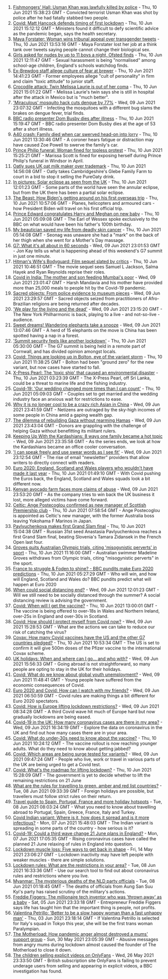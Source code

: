 1. [Fishmongers' Hall: Usman Khan was lawfully killed by police](https://www.bbc.co.uk/news/uk-england-london-57424420) - Thu, 10 Jun 2021 15:38:23 GMT - Convicted terrorist Usman Khan was shot by police after he had fatally stabbed two people.
2. [Covid: Matt Hancock defends timing of first lockdown](https://www.bbc.co.uk/news/uk-politics-57425830) - Thu, 10 Jun 2021 15:12:12 GMT - Ministers found it difficult to defy scientific advice as the pandemic began, says the health secretary.
3. [Maya Forstater: Woman wins tribunal appeal over transgender tweets](https://www.bbc.co.uk/news/uk-57426579) - Thu, 10 Jun 2021 13:53:16 GMT - Maya Forstater lost her job at a think tank over tweets saying people cannot change their biological sex.
4. [Girls asked for nudes by up to 11 boys a night, Ofsted finds](https://www.bbc.co.uk/news/education-57411363) - Thu, 10 Jun 2021 12:11:47 GMT - Sexual harassment is being "normalised" among school-age children, England's schools watchdog finds.
5. [Ex-Brewdog staff allege culture of fear at brewer](https://www.bbc.co.uk/news/business-57428258) - Thu, 10 Jun 2021 14:41:23 GMT - Former employees allege "cult of personality" in firm and claim "toxic attitude" to junior staff.
6. [Crocodile attack: Twin Melissa Laurie is out of her coma](https://www.bbc.co.uk/news/newsbeat-57430431) - Thu, 10 Jun 2021 15:01:22 GMT - Melissa Laurie's twin says she is still in hospital after the attack in Mexico but is "much better".
7. ['Miraculous' mosquito hack cuts dengue by 77%](https://www.bbc.co.uk/news/health-57417219) - Wed, 09 Jun 2021 23:07:32 GMT - Infecting the mosquitoes with a different bug slams the brakes on dengue fever, trial finds.
8. [BBC radio presenter Dom Busby dies after illness](https://www.bbc.co.uk/sport/57428376) - Thu, 10 Jun 2021 15:19:47 GMT - BBC radio presenter Dom Busby dies at the age of 53 after a short illness.
9. [A40 crash: Family died when car swerved head-on into lorry](https://www.bbc.co.uk/news/uk-england-oxfordshire-57427577) - Thu, 10 Jun 2021 13:30:46 GMT - A coroner hears fatigue or distraction may have caused Zoe Powell to swerve the family's car.
10. [Prince Philip funeral: Woman fined for topless protest](https://www.bbc.co.uk/news/uk-england-berkshire-57431122) - Thu, 10 Jun 2021 15:25:21 GMT - Marissa Scott is fined for exposing herself during Prince Philip's funeral in Windsor in April.
11. [Oatly sues UK oat milk maker over trademark](https://www.bbc.co.uk/news/business-57425162) - Thu, 10 Jun 2021 14:56:08 GMT - Oatly takes Cambridgeshire's Glebe Family Farm to court in a bid to stop it selling the PureOaty drink.
12. [In pictures: Solar eclipse as seen from the UK](https://www.bbc.co.uk/news/uk-scotland-57426005) - Thu, 10 Jun 2021 12:01:23 GMT - Some parts of the world have seen the annular eclipse, but from the UK there has been a partial solar eclipse.
13. [The Beast: How Biden's getting around on his first overseas trip](https://www.bbc.co.uk/news/world-us-canada-57424507) - Thu, 10 Jun 2021 10:57:06 GMT - Planes, helicopters and armoured cars - how President Biden will travel on his first official trip.
14. [Prince Edward congratulates Harry and Meghan on new baby](https://www.bbc.co.uk/news/uk-57422627) - Thu, 10 Jun 2021 05:09:08 GMT - The Earl of Wessex spoke exclusively to the BBC on what would have been his father's 100th birthday.
15. [My beautician saved my life from deadly skin cancer](https://www.bbc.co.uk/news/uk-scotland-edinburgh-east-fife-57402450) - Thu, 10 Jun 2021 05:14:08 GMT - Seonag was unaware she had a "mark" on the back of her thigh when she went for a Mother's Day massage.
16. [G7: What it's all about in 60 seconds](https://www.bbc.co.uk/news/uk-57406029) - Wed, 09 Jun 2021 23:01:53 GMT - Jon Kay tells us what is happening ahead of this weekend's G7 summit in just one minute.
17. [Hitman's Wife's Bodyguard: Film sequel slated by critics](https://www.bbc.co.uk/news/entertainment-arts-56251090) - Thu, 10 Jun 2021 10:46:51 GMT - The movie sequel sees Samuel L Jackson, Salma Hayek and Ryan Reynolds reprise their roles.
18. [Covid in India: The mother and son feeding Mumbai's poor](https://www.bbc.co.uk/news/world-asia-india-57418671) - Wed, 09 Jun 2021 23:01:47 GMT - Harsh Mandavia and his mother have provided more than 25,000 meals to people hit by the Covid-19 pandemic.
19. [Sacred objects: From police evidence to museum pieces](https://www.bbc.co.uk/news/world-latin-america-57306362) - Wed, 09 Jun 2021 23:29:57 GMT - Sacred objects seized from practitioners of Afro-Brazilian religions are being returned after decades.
20. ['We play for the living and the dead'](https://www.bbc.co.uk/news/world-us-canada-57422026) - Wed, 09 Jun 2021 23:15:20 GMT - The New York Philharmonic is back, playing to a live - and not-so-live - audience.
21. [Sweet dreams! Wandering elephants take a snooze](https://www.bbc.co.uk/news/world-57416368) - Wed, 09 Jun 2021 13:07:46 GMT - A herd of 15 elephants on the move is China has been spotted having a nap in a forest.
22. ['Summit security feels like another lockdown'](https://www.bbc.co.uk/news/uk-england-cornwall-57399071) - Thu, 10 Jun 2021 05:30:00 GMT - The G7 summit is being held in a remote part of Cornwall, and has divided opinion amongst locals.
23. [Covid: Things are looking up in Bolton, eye of the variant storm](https://www.bbc.co.uk/news/uk-england-57425730) - Thu, 10 Jun 2021 11:38:25 GMT - Bolton had been "ground zero" for the new variant, but now cases have started to fall.
24. [X-Press Pearl: The 'toxic ship' that caused an environmental disaster](https://www.bbc.co.uk/news/world-asia-57395693) - Thu, 10 Jun 2021 03:23:39 GMT - The X-Press Pearl, off Sri Lanka, could be a threat to marine life and the fishing industry.
25. [Covid-19: 'Our wedding changed more times than I can count'](https://www.bbc.co.uk/news/uk-england-norfolk-57415945) - Thu, 10 Jun 2021 05:09:03 GMT - Couples set to get married and the wedding industry face an anxious wait for restrictions to ease.
26. [Why it is no longer cool to be a crazy rich Asian in China](https://www.bbc.co.uk/news/world-asia-china-57380367) - Wed, 09 Jun 2021 23:41:59 GMT - Netizens are outraged by the sky-high incomes of some people in China amid a gaping wealth gap.
27. [The dilemma of rebuilding Gaza without rearming Hamas](https://www.bbc.co.uk/news/world-middle-east-57396819) - Wed, 09 Jun 2021 23:43:04 GMT - Donors are grappling with the challenge of helping Gaza without benefitting its militant rulers.
28. [Keeping Up With the Kardashians: 8 ways one family became a hot topic](https://www.bbc.co.uk/news/entertainment-arts-57343862) - Wed, 09 Jun 2021 23:35:58 GMT - As the series ends, we look at how the Kardashians became an office cooler conversation.
29. ['I can speak freely and use swear words as I see fit'](https://www.bbc.co.uk/news/business-57382955) - Wed, 09 Jun 2021 23:12:54 GMT - The rise of email "newsletter" providers that allow writers to directly connect with readers.
30. [Euro 2020: England, Scotland and Wales players who wouldn't have made it last year](https://www.bbc.co.uk/news/newsbeat-57259395) - Thu, 10 Jun 2021 01:49:10 GMT - With Covid pushing the Euros back, the England, Scotland and Wales squads look a bit different now.
31. [Kenyan avocado farm faces more claims of abuse](https://www.bbc.co.uk/news/world-africa-57413354) - Wed, 09 Jun 2021 23:53:20 GMT - As the company tries to win back the UK business it lost, more alleged victims have come forward.
32. [Celtic: Ange Postecoglou confirmed as new manager of Scottish Premiership club](https://www.bbc.co.uk/sport/football/56634729) - Thu, 10 Jun 2021 07:58:54 GMT - Ange Postecoglou is appointed as Celtic's new manager, with the former Australia boss leaving Yokohama F Marinos in Japan.
33. [Pavlyuchenkova makes first Grand Slam final](https://www.bbc.co.uk/sport/tennis/57430542) - Thu, 10 Jun 2021 15:04:38 GMT - Russian 31st seed Anastasia Pavlyuchenkova reaches a first Grand Slam final, beating Slovenia's Tamara Zidansek in the French Open last four.
34. [Groves quits Australian Olympic trials, citing 'misogynistic perverts' in sport](https://www.bbc.co.uk/sport/swimming/57424208) - Thu, 10 Jun 2021 11:16:00 GMT - Australian swimmer Madeline Groves withdraws from Olympic trials, citing "misogynistic perverts" in the sport.
35. [France to struggle & Foden to shine? - BBC pundits make Euro 2020 predictions](https://www.bbc.co.uk/sport/football/57413544) - Thu, 10 Jun 2021 05:27:29 GMT - Who will win, and how will England, Scotland and Wales do? BBC pundits predict what will happen at Euro 2020
36. [When could social distancing end?](https://www.bbc.co.uk/news/uk-51506729) - Wed, 09 Jun 2021 12:01:23 GMT - Will we still need to be socially distanced through the summer? A social distancing review is advising the government.
37. [Covid: When will I get the vaccine?](https://www.bbc.co.uk/news/health-55045639) - Thu, 10 Jun 2021 13:00:01 GMT - The vaccine is being offered to over-18s in Wales and Northern Ireland, over-25s in England and over-30s in Scotland.
38. [Covid: How should I protect myself from Covid now?](https://www.bbc.co.uk/news/health-57087517) - Wed, 09 Jun 2021 15:28:53 GMT - What are the actions we can take to reduce our risk of catching the virus?
39. [Covax: How many Covid vaccines have the US and the other G7 countries pledged?](https://www.bbc.co.uk/news/world-55795297) - Thu, 10 Jun 2021 10:53:34 GMT - The US is set to confirm it will give 500m doses of the Pfizer vaccine to the international Covax scheme.
40. [UK holidays: When and where can I go... and who with?](https://www.bbc.co.uk/news/explainers-52646738) - Wed, 09 Jun 2021 15:56:33 GMT - Going abroad is not straightforward, so many people are opting to stay in the UK for their holidays.
41. [Covid: What do we know about global youth unemployment?](https://www.bbc.co.uk/news/57406236) - Wed, 09 Jun 2021 11:48:41 GMT - Young people have suffered from the economic consequences of Covid.
42. [Euro 2020 and Covid: How can I watch with my friends?](https://www.bbc.co.uk/news/uk-57386719) - Wed, 09 Jun 2021 06:50:59 GMT - Covid rules are making things a bit different for Euro 2020 spectators.
43. [Covid: How is Europe lifting lockdown restrictions?](https://www.bbc.co.uk/news/explainers-53640249) - Wed, 09 Jun 2021 08:34:28 GMT - A third Covid wave hit much of Europe hard but now gradually lockdowns are being eased.
44. [Covid-19 in the UK: How many coronavirus cases are there in my area?](https://www.bbc.co.uk/news/uk-51768274) - Wed, 09 Jun 2021 16:34:19 GMT - Explore the data on coronavirus in the UK and find out how many cases there are in your area.
45. [Covid: What do under-30s need to know about the vaccine?](https://www.bbc.co.uk/news/health-57273875) - Thu, 10 Jun 2021 10:24:12 GMT - The vaccine rollout is now reaching younger adults. What do they need to know about getting jabbed?
46. [Covid: Which areas are being surge tested for variants?](https://www.bbc.co.uk/news/explainers-54872039) - Wed, 09 Jun 2021 09:47:24 GMT - People who live, work or travel in various parts of the UK are being urged to get a Covid test.
47. [Covid: What's the roadmap for lifting lockdown?](https://www.bbc.co.uk/news/explainers-52530518) - Thu, 10 Jun 2021 15:28:09 GMT - The government is yet to decide whether to lift the remaining restrictions on 21 June
48. [What are the rules for travelling to green, amber and red list countries?](https://www.bbc.co.uk/news/explainers-52544307) - Tue, 08 Jun 2021 09:33:39 GMT - Foreign holidays are possible, but travellers must follow strict rules on their return.
49. [Travel guide to Spain, Portugal, France and more holiday hotspots](https://www.bbc.co.uk/news/explainers-56997931) - Tue, 08 Jun 2021 08:03:24 GMT - What you need to know about travelling abroad to Portugal, Spain, Greece, France, Italy and Turkey.
50. [Covid Indian variant: Where is it, how does it spread and is it more infectious?](https://www.bbc.co.uk/news/health-57157496) - Mon, 07 Jun 2021 15:48:03 GMT - The Indian variant is spreading in some parts of the country - how serious is it?
51. [Covid-19: Could a third wave change 21 June plans in England?](https://www.bbc.co.uk/news/health-57328469) - Mon, 07 Jun 2021 17:05:35 GMT - Rising coronavirus cases have called the planned 21 June relaxing of rules in England into question.
52. [Lockdown muscle loss: Five ways to get back in shape](https://www.bbc.co.uk/news/uk-56887390) - Fri, 14 May 2021 23:06:27 GMT - Lockdown inactivity may have left people with weaker muscles - there are simple solutions.
53. [Lockdown rules: What are the restrictions in your area?](https://www.bbc.co.uk/news/uk-54373904) - Tue, 08 Jun 2021 16:33:36 GMT - Use our search tool to find out about coronavirus rules and restrictions where you live.
54. [Myanmar: The mysterious deaths of the NLD party officials](https://www.bbc.co.uk/news/world-asia-57380237) - Tue, 08 Jun 2021 01:18:45 GMT - The deaths of officials from Aung San Suu Kyi's party has raised scrutiny of the military's actions.
55. [Freddie Figgers: The millionaire tech inventor who was 'thrown away' as a baby](https://www.bbc.co.uk/news/stories-57081087) - Sat, 05 Jun 2021 23:33:18 GMT - Entrepreneur Freddie Figgers says life has taught him that the important thing is people, not profits.
56. [Valentina Petrillo: 'Better to be a slow happy woman than a fast unhappy man'](https://www.bbc.co.uk/news/stories-57338207) - Thu, 03 Jun 2021 23:18:14 GMT - If Valentina Petrillo is selected for Italy's squad in Tokyo this year, she will be the first trans woman Paralympian.
57. [The Motherload: How pandemic anger almost destroyed a mums' support group](https://www.bbc.co.uk/news/stories-57285368) - Sun, 30 May 2021 23:05:39 GMT - Abusive messages from angry mums during lockdown almost caused the founder of The Motherload to close it down.
58. [The children selling explicit videos on OnlyFans](https://www.bbc.co.uk/news/uk-57255983) - Wed, 26 May 2021 23:33:50 GMT - British subscription site OnlyFans is failing to prevent underage users from selling and appearing in explicit videos, a BBC investigation has found.
